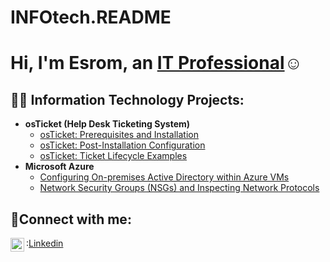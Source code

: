 # INFOtech.README
<h1>Hi, I'm Esrom, an <a href="https://www.linkedin.com/in/esrom-z-74057633a/">IT Professional</a>☺</h1>

<h2>👨‍💻 Information Technology Projects:</h2>

- <b>osTicket (Help Desk Ticketing System)</b>
  - [osTicket: Prerequisites and Installation](https://github.com/united16/osticket-prereqs)
  - [osTicket: Post-Installation Configuration](https://github.com/united16/post-install-config)
  - [osTicket: Ticket Lifecycle Examples](https://github.com/united16/ticket-lifecycle)
- <b>Microsoft Azure</b>
  - [Configuring On-premises Active Directory within Azure VMs](https://github.com/joshmadakorcc/configure-ad)
  - [Network Security Groups (NSGs) and Inspecting Network Protocols](https://github.com/joshmadakorcc/azure-network-protocols)

<h2>🤳Connect with me:</h2>

<img align="left" alt="Josh | LinkedIn" width="22px" src="https://cdn.jsdelivr.net/npm/simple-icons@v3/icons/linkedin.svg" />

:<a href="https://www.linkedin.com/in/esrom-z-74057633a/">Linkedin</a>
